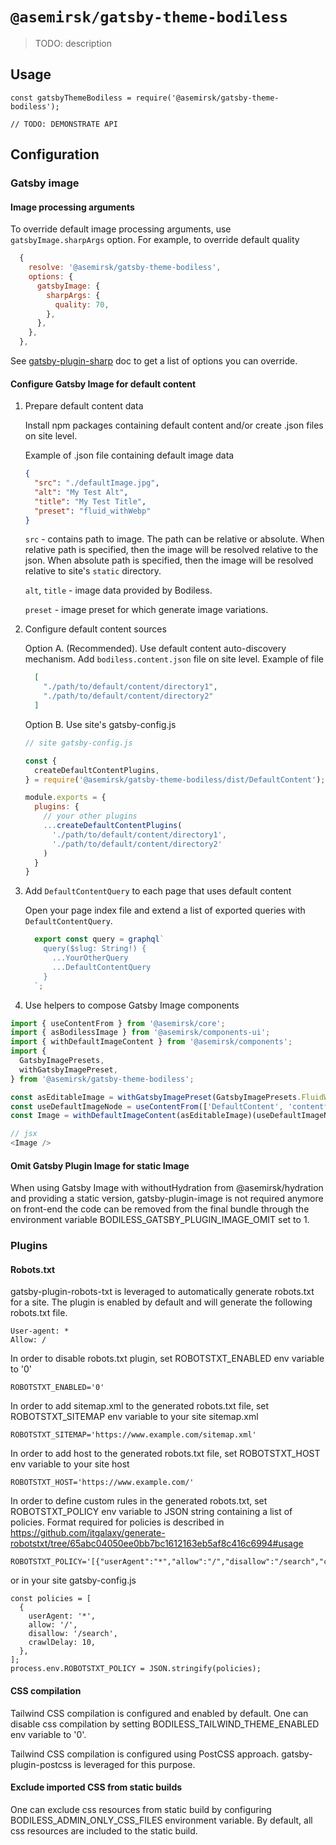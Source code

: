 # `@asemirsk/gatsby-theme-bodiless`

> TODO: description

## Usage

```
const gatsbyThemeBodiless = require('@asemirsk/gatsby-theme-bodiless');

// TODO: DEMONSTRATE API
```

## Configuration

### Gatsby image

#### Image processing arguments

To override default image processing arguments, use `gatsbyImage.sharpArgs` option. For example, to override default quality

```js
  {
    resolve: '@asemirsk/gatsby-theme-bodiless',
    options: {
      gatsbyImage: {
        sharpArgs: {
          quality: 70,
        },
      },
    },
  },
```

See [gatsby-plugin-sharp](https://www.gatsbyjs.com/plugins/gatsby-plugin-sharp/) doc to get a list of options you can override.

#### Configure Gatsby Image for default content

1. Prepare default content data

    Install npm packages containing default content and/or create .json files on site level.

    Example of .json file containing default image data

    ```json
    {
      "src": "./defaultImage.jpg",
      "alt": "My Test Alt",
      "title": "My Test Title",
      "preset": "fluid_withWebp"
    }
    ```

    `src` - contains path to image. The path can be relative or absolute. When relative path is specified, then the image will be resolved relative to the json. When absolute path is specified, then the image will be resolved relative to site's `static` directory.

    `alt`, `title` - image data provided by Bodiless.

    `preset` - image preset for which generate image variations.

1. Configure default content sources

   Option A. (Recommended). Use default content auto-discovery mechanism.
    Add `bodiless.content.json` file on site level. Example of file

    ```json
      [
        "./path/to/default/content/directory1",
        "./path/to/default/content/directory2"
      ]
    ```

    Option B. Use site's gatsby-config.js

    ```js
    // site gatsby-config.js

    const {
      createDefaultContentPlugins,
    } = require('@asemirsk/gatsby-theme-bodiless/dist/DefaultContent');

    module.exports = {
      plugins: {
        // your other plugins
        ...createDefaultContentPlugins(
          './path/to/default/content/directory1',
          './path/to/default/content/directory2'
        )
      }
    }
    ```

1. Add `DefaultContentQuery` to each page that uses default content

    Open your page index file and extend a list of exported queries with `DefaultContentQuery`.

    ```js
      export const query = graphql`
        query($slug: String!) {
          ...YourOtherQuery
          ...DefaultContentQuery
        }
      `;
    ```

1. Use helpers to compose Gatsby Image components

```js
import { useContentFrom } from '@asemirsk/core';
import { asBodilessImage } from '@asemirsk/components-ui';
import { withDefaultImageContent } from '@asemirsk/components';
import {
  GatsbyImagePresets,
  withGatsbyImagePreset,
} from '@asemirsk/gatsby-theme-bodiless';

const asEditableImage = withGatsbyImagePreset(GatsbyImagePresets.FluidWithWebp)(asBodilessImage);
const useDefaultImageNode = useContentFrom(['DefaultContent', 'contentful1']);
const Image = withDefaultImageContent(asEditableImage)(useDefaultImageNode)('image')('img');

// jsx
<Image />
```

#### Omit Gatsby Plugin Image for static Image
When using Gatsby Image with withoutHydration from @asemirsk/hydration and providing a static version, gatsby-plugin-image is not required anymore on front-end the code can be removed from the final bundle through the
environment variable BODILESS_GATSBY_PLUGIN_IMAGE_OMIT set to 1.

### Plugins

#### Robots.txt

gatsby-plugin-robots-txt is leveraged to automatically generate robots.txt for a site. The plugin is enabled by default and will generate the following robots.txt file.
```
User-agent: *
Allow: /
```
In order to disable robots.txt plugin, set ROBOTSTXT_ENABLED env variable to '0'
```
ROBOTSTXT_ENABLED='0'
```
In order to add sitemap.xml to the generated robots.txt file, set ROBOTSTXT_SITEMAP env variable to your site sitemap.xml
```
ROBOTSTXT_SITEMAP='https://www.example.com/sitemap.xml'
```
In order to add host to the generated robots.txt file, set ROBOTSTXT_HOST env variable to your site host
```
ROBOTSTXT_HOST='https://www.example.com/'
```
In order to define custom rules in the generated robots.txt, set ROBOTSTXT_POLICY env variable to JSON string containing a list of policies. Format required for policies is described in https://github.com/itgalaxy/generate-robotstxt/tree/65abc04050ee0bb7bc1612163eb5af8c416c6994#usage
```
ROBOTSTXT_POLICY='[{"userAgent":"*","allow":"/","disallow":"/search","crawlDelay":10}]'
```
or in your site gatsby-config.js
```
const policies = [
  {
    userAgent: '*',
    allow: '/',
    disallow: '/search',
    crawlDelay: 10,
  },
];
process.env.ROBOTSTXT_POLICY = JSON.stringify(policies);
```

#### CSS compilation

Tailwind CSS compilation is configured and enabled by default. One can disable css compilation by setting BODILESS_TAILWIND_THEME_ENABLED env variable to '0'.

Tailwind CSS compilation is configured using PostCSS approach. gatsby-plugin-postcss is leveraged for this purpose.

#### Exclude imported CSS from static builds

One can exclude css resources from static build by configuring BODILESS_ADMIN_ONLY_CSS_FILES environment variable. By default, all css resources are included to the static build.
